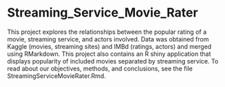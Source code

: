 # Streaming_Service_Movie_Rater

This project explores the relationships between the popular rating of a movie, streaming service, and actors involved. Data was obtained from Kaggle (movies, streaming sites) and IMBd (ratings, actors) and merged using RMarkdown. This project also contains an R shiny application that displays popularity of included movies separated by streaming service. To read about our objectives, methods, and conclusions, see the file StreamingServiceMovieRater.Rmd. 
